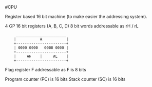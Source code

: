 #CPU

Register based 16 bit machine (to make easier the addressing system).

4 GP 16 bit registers (A, B, C, D)
8 bit words addressable as rH / rL

```
     _______________________
    |           A           |
    +-----------------------+
    | 0000 0000   0000 0000 |
    +-----------------------+
    |     AH    |     AL    |
    +-----------------------+
```

Flag register F addressable as F is 8 bits

Program counter (PC) is 16 bits
Stack counter (SC) is 16 bits
